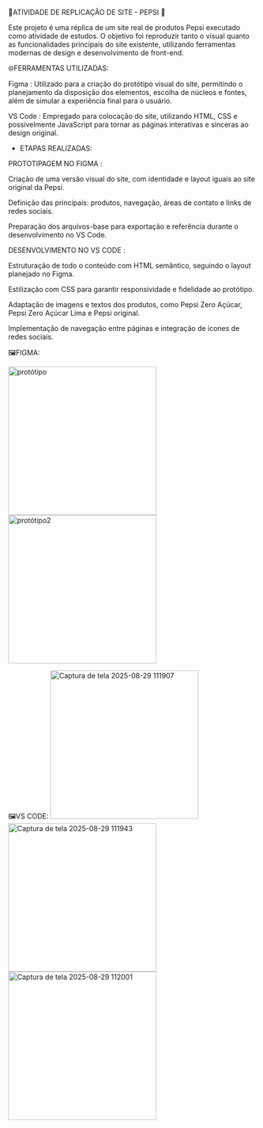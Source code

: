 🥤ATIVIDADE DE REPLICAÇÃO DE SITE - PEPSI 🥤

Este projeto é uma réplica de um site real de produtos Pepsi executado como atividade de
estudos. O objetivo foi reproduzir tanto o visual quanto as funcionalidades principais do site
existente, utilizando ferramentas modernas de design e desenvolvimento de front-end.

🌐FERRAMENTAS UTILIZADAS:

Figma : Utilizado para a criação do protótipo visual do site, permitindo o planejamento da disposição dos 
elementos, escolha de núcleos e fontes, além de simular a experiência final para o usuário.

VS Code : Empregado para colocação do site, utilizando HTML, CSS e possivelmente JavaScript para tornar as páginas 
interativas e sinceras ao design original.

- ETAPAS REALIZADAS:

PROTOTIPAGEM NO FIGMA :

Criação de uma versão visual do site, com identidade e layout iguais ao site original da Pepsi.

Definição das principais: produtos, navegação, áreas de contato e links de redes sociais.

Preparação dos arquivos-base para exportação e referência durante o desenvolvimento no VS Code.

DESENVOLVIMENTO NO VS CODE :

Estruturação de todo o conteúdo com HTML semântico, seguindo o layout planejado no Figma.

Estilização com CSS para garantir responsividade e fidelidade ao protótipo.

Adaptação de imagens e textos dos produtos, como Pepsi Zero Açúcar, Pepsi Zero Açúcar Lima e Pepsi original.

Implementação de navegação entre páginas e integração de ícones de redes sociais.

🖼️FIGMA:

<img width="300" height="300" alt="protótipo" src="https://github.com/user-attachments/assets/f6712311-ac15-447d-927f-f11fa4a9d6cf" />
<img width="300" height="300" alt="protótipo2" src="https://github.com/user-attachments/assets/60407140-a869-4c5f-874e-c889eb8daa43" />



🖼️VS CODE:
<img width="300" height="300" alt="Captura de tela 2025-08-29 111907" src="https://github.com/user-attachments/assets/3b09efd6-3863-41b0-ae9a-918b42c05f0a" />
<img width="300" height="300" alt="Captura de tela 2025-08-29 111943" src="https://github.com/user-attachments/assets/cc5e16d5-9f2b-48b6-ba16-3a712004325e" />
<img width="300" height="300" alt="Captura de tela 2025-08-29 112001" src="https://github.com/user-attachments/assets/7be13ea1-13a1-4780-aad5-c0462d75fe96" />



